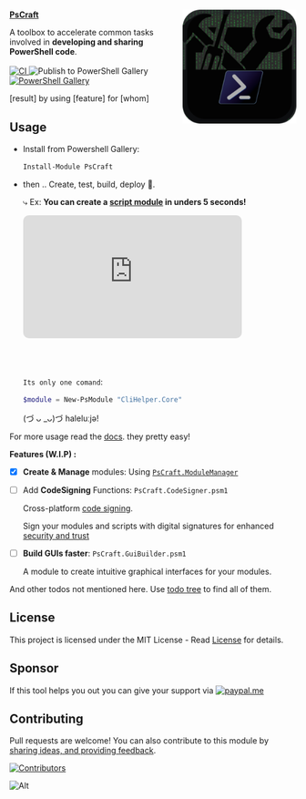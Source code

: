 # <img align="right" src="docs/img/icon.png" width="200" height="200" alt="icon" />

<div align="Left">
  <a href="https://www.powershellgallery.com/packages/PsCraft"><b>PsCraft</b></a>
  <p>
    A toolbox to accelerate common tasks involved in <b>developing and sharing PowerShell code</b>.
    </br></br>
    <a href="https://github.com/alainQtec/PsCraft/actions/workflows/CI.yaml">
    <img src="https://github.com/alainQtec/PsCraft/actions/workflows/CI.yaml/badge.svg" alt="CI"/>
    </a>
    <img src="https://github.com/alainQtec/PsCraft/actions/workflows/Publish.yaml/badge.svg" alt="Publish to PowerShell Gallery"/>
    <a href="https://github.com/alainQtec/PsCraft/actions/workflows/Publish.yaml">
    </a>
    <a href="https://www.PowerShellGallery.com/packages/PsCraft">
    <img src="https://img.shields.io/powershellgallery/dt/PsCraft.svg?style=flat&logo=powershell&color=blue"
          alt="PowerShell Gallery" title="PowerShell Gallery" />
    </a>
  </p>
</div>

[result] by using [feature] for [whom]

## **Usage**

- Install from Powershell Gallery:

  ```PowerShell
  Install-Module PsCraft
  ```
- then .. Create, test, build, deploy 🚀.

  ⤷ Ex: **You can create a
  [script module](https://learn.microsoft.com/en-us/powershell/scripting/developer/module/how-to-write-a-powershell-script-module)
  in unders 5 seconds!**
  <!-- <video controls autoplay src="https://github.com/user-attachments/assets/c4373930-ef94-45aa-99de-26b7f5e6cb49" width="320" height="240" controls>Your
  browser does not support the video tag.</video> -->
  <div style="position: relative; width: 100%; padding-bottom: 56.25%">
  <iframe src="https://www.youtube.com/embed/jgEYn-ldr30"
          title="Web Load Testing with West Wind WebSurge 2" frameborder="0" allowfullscreen
          allow="accelerometer; autoplay; clipboard-write; encrypted-media; gyroscope; picture-in-picture"
          style="position: absolute; width: 80%; height: 80%; border-radius:10px;">
  </iframe>
  </div>

  `Its only one comand`:

  ```PowerShell
  $module = New-PsModule "CliHelper.Core"
  ```

  (づ ᴗ _ᴗ)づ haleluːjə!

For more usage read the [docs](/docs/Readme.md). they pretty easy!

**Features (W.I.P) :**

- [x] **Create & Manage** modules: Using
      [`PsCraft.ModuleManager`](Private/PsCraft.ModuleManager/PsCraft.ModuleManager.psm1)

- [ ] Add **CodeSigning** Functions: `PsCraft.CodeSigner.psm1`

  <p>Cross-platform <a href ="https://learn.microsoft.com/en-us/previous-versions/windows/hardware/design/dn653556(v=vs.85)">code signing</a>.</p>

  <p>Sign your modules and scripts with digital signatures for enhanced <a href ="https://learn.microsoft.com/en-us/powershell/module/microsoft.powershell.core/about/about_signing?view=powershell-7.4">security and trust</a></p>

- [ ] **Build GUIs faster**: `PsCraft.GuiBuilder.psm1`

  A module to create intuitive graphical interfaces for your modules.

<p>And other todos not mentioned here. Use <a href="https://marketplace.visualstudio.com/items?itemName=Gruntfuggly.todo-tree">todo tree</a> to find all of them.</p>

## License

<p>This project is licensed under the MIT License - Read
 <a href="https://alain.MIT-license.org">License</a> for details. </p>

## Sponsor

If this tool helps you out you can give your support via
[![paypal.me](https://ionicabizau.github.io/badges/paypal.svg)](https://www.paypal.com/donate/?hosted_button_id=3LA3EUKRU6722)

## Contributing

Pull requests are welcome! You can also contribute to this module by
[sharing ideas, and providing feedback](https://github.com/alainQtec/PsCraft/discussions/2).

[![Contributors](https://contrib.rocks/image?repo=alainQtec/PsCraft)](https://github.com/alainQtec/PsCraft/graphs/contributors)

![Alt](https://repobeats.axiom.co/api/embed/9cbc0ffce6f62ace082852045cd005b5ad61cebd.svg "Repobeats analytics image")
